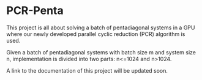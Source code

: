 # PCR-Penta

This project is all about solving a batch of pentadiagonal systems
in a GPU where our newly developed parallel cyclic reduction (PCR)
algorithm is used.

Given a batch of pentadiagonal systems with batch size m and system size n,
implementation is divided into two parts: n<=1024 and n>1024.

A link to the documentation of this project will be updated soon.
